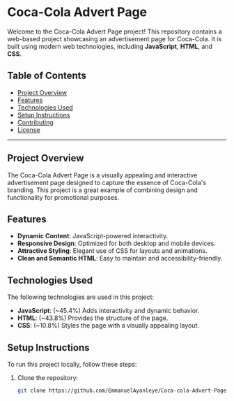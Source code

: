 # Coca-Cola Advert Page

Welcome to the Coca-Cola Advert Page project! This repository contains a web-based project showcasing an advertisement page for Coca-Cola. It is built using modern web technologies, including **JavaScript**, **HTML**, and **CSS**.

## Table of Contents
- [Project Overview](#project-overview)
- [Features](#features)
- [Technologies Used](#technologies-used)
- [Setup Instructions](#setup-instructions)
- [Contributing](#contributing)
- [License](#license)

---

## Project Overview
The Coca-Cola Advert Page is a visually appealing and interactive advertisement page designed to capture the essence of Coca-Cola's branding. This project is a great example of combining design and functionality for promotional purposes.

## Features
- **Dynamic Content**: JavaScript-powered interactivity.
- **Responsive Design**: Optimized for both desktop and mobile devices.
- **Attractive Styling**: Elegant use of CSS for layouts and animations.
- **Clean and Semantic HTML**: Easy to maintain and accessibility-friendly.

## Technologies Used
The following technologies are used in this project:
- **JavaScript**: (~45.4%) Adds interactivity and dynamic behavior.
- **HTML**: (~43.8%) Provides the structure of the page.
- **CSS**: (~10.8%) Styles the page with a visually appealing layout.

## Setup Instructions
To run this project locally, follow these steps:

1. Clone the repository:
   ```bash
   git clone https://github.com/EmmanuelAyanleye/Coca-cola-Advert-Page.git
